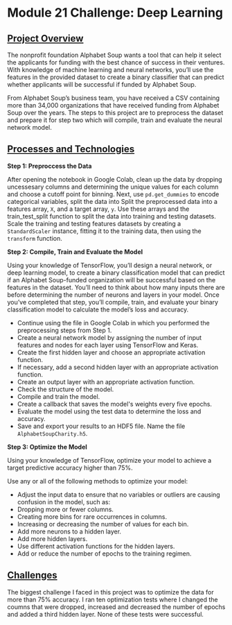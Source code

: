 # Module 21 Challenge: Deep Learning

<ins>Project Overview</ins>
------
The nonprofit foundation Alphabet Soup wants a tool that can help it select the applicants for funding with the best chance of success in their ventures. With knowledge of machine learning and neural networks, you’ll use the features in the provided dataset to create a binary classifier that can predict whether applicants will be successful if funded by Alphabet Soup.

From Alphabet Soup’s business team, you have received a CSV containing more than 34,000 organizations that have received funding from Alphabet Soup over the years. The steps to this project are to preprocess the dataset and prepare it for step two which will compile, train and evaluate the neural network model.


<ins>Processes and Technologies</ins>
------

**Step 1: Preproccess the Data**


After opening the notebook in Google Colab, clean up the data by dropping uncessesary columns and determining the unique values for each column and choose a cutoff point for binning. Next, use `pd.get_dummies` to encode categorical variables, split the data into Split the preprocessed data into a features array, `X`, and a target array, `y`. Use these arrays and the train_test_split function to split the data into training and testing datasets. Scale the training and testing features datasets by creating a `StandardScaler` instance, fitting it to the training data, then using the `transform` function.

**Step 2: Compile, Train and Evaluate the Model**


Using your knowledge of TensorFlow, you’ll design a neural network, or deep learning model, to create a binary classification model that can predict if an Alphabet Soup-funded organization will be successful based on the features in the dataset. You’ll need to think about how many inputs there are before determining the number of neurons and layers in your model. Once you’ve completed that step, you’ll compile, train, and evaluate your binary classification model to calculate the model’s loss and accuracy.

* Continue using the file in Google Colab in which you performed the preprocessing steps from Step 1.
* Create a neural network model by assigning the number of input features and nodes for each layer using TensorFlow and Keras.
* Create the first hidden layer and choose an appropriate activation function.
* If necessary, add a second hidden layer with an appropriate activation function.
* Create an output layer with an appropriate activation function.
* Check the structure of the model.
* Compile and train the model.
* Create a callback that saves the model's weights every five epochs.
* Evaluate the model using the test data to determine the loss and accuracy.
* Save and export your results to an HDF5 file. Name the file `AlphabetSoupCharity.h5`.

**Step 3: Optimize the Model**

Using your knowledge of TensorFlow, optimize your model to achieve a target predictive accuracy higher than 75%.

Use any or all of the following methods to optimize your model:

* Adjust the input data to ensure that no variables or outliers are causing confusion in the model, such as:
* Dropping more or fewer columns.
* Creating more bins for rare occurrences in columns.
* Increasing or decreasing the number of values for each bin.
* Add more neurons to a hidden layer.
* Add more hidden layers.
* Use different activation functions for the hidden layers.
* Add or reduce the number of epochs to the training regimen.

<ins>Challenges</ins>
------


The biggest challenge I faced in this project was to optimize the data for more than 75% accuracy. I ran ten optimization tests where I changed the coumns that were dropped, increased and decreased the number of epochs and added a third hidden layer. None of these tests were successful.
